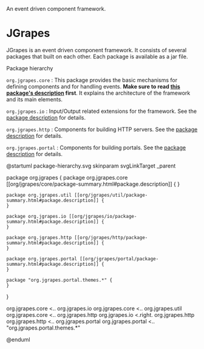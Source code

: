 An event driven component framework.

JGrapes
=======

JGrapes is an event driven component framework. It consists of
several packages that built on each other. Each package is available
as a jar file.

<object type="image/svg+xml" data="package-hierarchy.svg">Package hierarchy</object>

`org.jgrapes.core`
: This package provides the basic mechanisms for defining
    components and for handling events. **Make sure to read 
    <a href="org/jgrapes/core/package-summary.html#package.description">this package's description</a>
    first**. It explains the architecture of the framework and its main elements. 

`org.jgrapes.io`
: Input/Output related extensions for the framework. See the
    <a href="org/jgrapes/io/package-summary.html#package.description">package description</a>
    for details. 

`org.jgrapes.http`
: Components for building HTTP servers. See the
    <a href="org/jgrapes/http/package-summary.html#package.description">package description</a>
    for details. 

`org.jgrapes.portal`
: Components for building portals. See the
    <a href="org/jgrapes/portal/package-summary.html#package.description">package description</a>
    for details. 
    
@startuml package-hierarchy.svg
skinparam svgLinkTarget _parent

package org.jgrapes {
    package org.jgrapes.core [[org/jgrapes/core/package-summary.html#package.description]] {
    }

    package org.jgrapes.util [[org/jgrapes/util/package-summary.html#package.description]] {
    }

    package org.jgrapes.io [[org/jgrapes/io/package-summary.html#package.description]] {
    }

    package org.jgrapes.http [[org/jgrapes/http/package-summary.html#package.description]] {
    }

    package org.jgrapes.portal [[org/jgrapes/portal/package-summary.html#package.description]] {
    }

    package "org.jgrapes.portal.themes.*" {
    }
}

org.jgrapes.core <.. org.jgrapes.io
org.jgrapes.core <.. org.jgrapes.util
org.jgrapes.core <.. org.jgrapes.http
org.jgrapes.io <.right. org.jgrapes.http
org.jgrapes.http <.. org.jgrapes.portal
org.jgrapes.portal <.. "org.jgrapes.portal.themes.*"


@enduml